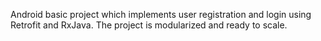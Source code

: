 Android basic project which implements user registration and login using Retrofit and RxJava. The project is modularized and ready to scale.